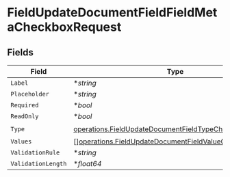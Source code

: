 # FieldUpdateDocumentFieldFieldMetaCheckboxRequest


## Fields

| Field                                                                                                                              | Type                                                                                                                               | Required                                                                                                                           | Description                                                                                                                        |
| ---------------------------------------------------------------------------------------------------------------------------------- | ---------------------------------------------------------------------------------------------------------------------------------- | ---------------------------------------------------------------------------------------------------------------------------------- | ---------------------------------------------------------------------------------------------------------------------------------- |
| `Label`                                                                                                                            | **string*                                                                                                                          | :heavy_minus_sign:                                                                                                                 | N/A                                                                                                                                |
| `Placeholder`                                                                                                                      | **string*                                                                                                                          | :heavy_minus_sign:                                                                                                                 | N/A                                                                                                                                |
| `Required`                                                                                                                         | **bool*                                                                                                                            | :heavy_minus_sign:                                                                                                                 | N/A                                                                                                                                |
| `ReadOnly`                                                                                                                         | **bool*                                                                                                                            | :heavy_minus_sign:                                                                                                                 | N/A                                                                                                                                |
| `Type`                                                                                                                             | [operations.FieldUpdateDocumentFieldTypeCheckboxRequest2](../../models/operations/fieldupdatedocumentfieldtypecheckboxrequest2.md) | :heavy_check_mark:                                                                                                                 | N/A                                                                                                                                |
| `Values`                                                                                                                           | [][operations.FieldUpdateDocumentFieldValueCheckbox](../../models/operations/fieldupdatedocumentfieldvaluecheckbox.md)             | :heavy_minus_sign:                                                                                                                 | N/A                                                                                                                                |
| `ValidationRule`                                                                                                                   | **string*                                                                                                                          | :heavy_minus_sign:                                                                                                                 | N/A                                                                                                                                |
| `ValidationLength`                                                                                                                 | **float64*                                                                                                                         | :heavy_minus_sign:                                                                                                                 | N/A                                                                                                                                |